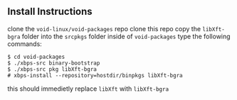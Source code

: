 ## Install Instructions

clone the `void-linux/void-packages` repo
clone this repo
copy the `libXft-bgra` folder into the `srcpkgs` folder inside of `void-packages`
type the following commands:
```
$ cd void-packages
$ ./xbps-src binary-bootstrap
$ ./xbps-src pkg libXft-bgra
# xbps-install --repository=hostdir/binpkgs libXft-bgra
```
this should immedietly replace `libXft` with `libXft-bgra`
